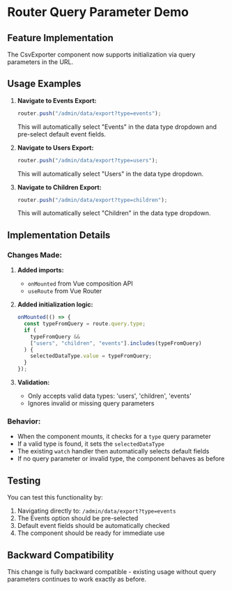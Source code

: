 # Router Query Parameter Demo

## Feature Implementation

The CsvExporter component now supports initialization via query parameters in the URL.

## Usage Examples

1. **Navigate to Events Export:**

   ```javascript
   router.push("/admin/data/export?type=events");
   ```

   This will automatically select "Events" in the data type dropdown and pre-select default event fields.

2. **Navigate to Users Export:**

   ```javascript
   router.push("/admin/data/export?type=users");
   ```

   This will automatically select "Users" in the data type dropdown.

3. **Navigate to Children Export:**
   ```javascript
   router.push("/admin/data/export?type=children");
   ```
   This will automatically select "Children" in the data type dropdown.

## Implementation Details

### Changes Made:

1. **Added imports:**

   - `onMounted` from Vue composition API
   - `useRoute` from Vue Router

2. **Added initialization logic:**

   ```javascript
   onMounted(() => {
     const typeFromQuery = route.query.type;
     if (
       typeFromQuery &&
       ["users", "children", "events"].includes(typeFromQuery)
     ) {
       selectedDataType.value = typeFromQuery;
     }
   });
   ```

3. **Validation:**
   - Only accepts valid data types: 'users', 'children', 'events'
   - Ignores invalid or missing query parameters

### Behavior:

- When the component mounts, it checks for a `type` query parameter
- If a valid type is found, it sets the `selectedDataType`
- The existing `watch` handler then automatically selects default fields
- If no query parameter or invalid type, the component behaves as before

## Testing

You can test this functionality by:

1. Navigating directly to: `/admin/data/export?type=events`
2. The Events option should be pre-selected
3. Default event fields should be automatically checked
4. The component should be ready for immediate use

## Backward Compatibility

This change is fully backward compatible - existing usage without query parameters continues to work exactly as before.
